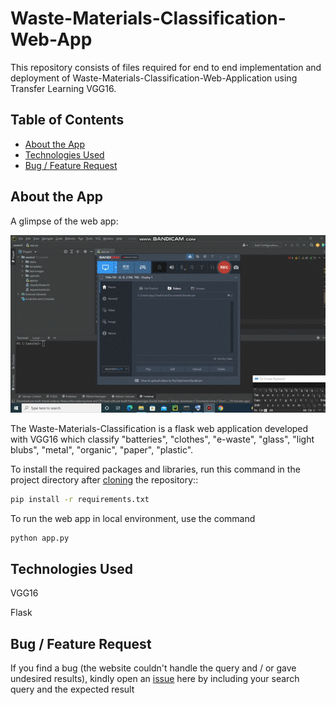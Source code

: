 # Waste-Materials-Classification-Web-App


This repository consists of files required for end to end implementation and deployment of Waste-Materials-Classification-Web-Application using Transfer Learning VGG16.

## Table of Contents
  * [About the App](#about-the-app)
  * [Technologies Used](#technologies-used)
  * [Bug / Feature Request](#bug---feature-request)


## About the App

A glimpse of the web app:

![GIF](readme_resources/waste_classification.gif)

The Waste-Materials-Classification is a flask web application developed with VGG16 which classify "batteries", "clothes", "e-waste", "glass", "light blubs", "metal", "organic", "paper", "plastic".

To install the required packages and libraries, run this command in the project directory after [cloning](https://github.com/laijupjoy/Waste-Materials-Classification-Web-App.git) the repository::
```bash
pip install -r requirements.txt
```
To run the web app in local environment, use the command
```bash
python app.py
```

## Technologies Used

   VGG16

   Flask

## Bug / Feature Request

If you find a bug (the website couldn't handle the query and / or gave undesired results), kindly open an [issue](https://github.com/laijupjoy/Waste-Materials-Classification-Web-App/issues) here by including your search query and the expected result
